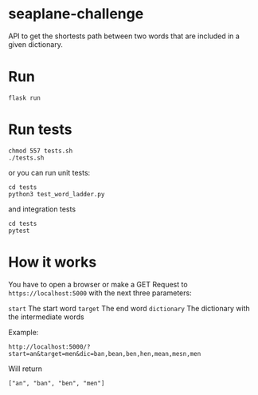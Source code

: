 # seaplane-challenge

API to get the shortests path between two words that are included in a given dictionary.

# Run 

```
flask run
```

# Run tests

```
chmod 557 tests.sh
./tests.sh
```

or you can run unit tests:

```
cd tests
python3 test_word_ladder.py
```

and integration tests

```
cd tests
pytest
```

# How it works

You have to open a browser or make a GET Request to `https://localhost:5000` with the next three parameters:

`start` The start word
`target` The end word 
`dictionary` The dictionary  with the intermediate words

Example: 

```
http://localhost:5000/?start=an&target=men&dic=ban,bean,ben,hen,mean,mesn,men
```

Will return 

```
["an", "ban", "ben", "men"]
```